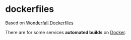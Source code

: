 # dockerfiles
Based on [Wonderfall Dockerfiles](https://github.com/Wonderfall/dockerfiles)

There are for some services **automated builds** on [Docker](https://hub.docker.com/u/hoellen).
